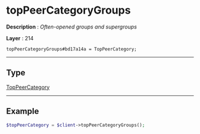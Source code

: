 # topPeerCategoryGroups

**Description** : *Often\-opened groups and supergroups*

**Layer** : 214

```tl
topPeerCategoryGroups#bd17a14a = TopPeerCategory;
```

---

## Type

[TopPeerCategory](type/TopPeerCategory)

---

## Example

```php
$topPeerCategory = $client->topPeerCategoryGroups();
```